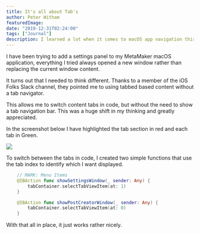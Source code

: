 ```yaml
---
title: It's all about Tab's
author: Peter Witham
featuredImage:
date: "2019-12-31T02:24:00"
tags: ["Journal"]
description: I learned a lot when it comes to macOS app navigation this week.
---
```


I have been trying to add a settings panel to my MetaMaker macOS application, everything I tried always opened a new window rather than replacing the current window content.

It turns out that I needed to think different. Thanks to a member of the iOS Folks Slack channel, they pointed me to using tabbed based content without a tab navigator.

This allows me to switch content tabs in code, but without the need to show a tab navigation bar. This was a huge shift in my thinking and greatly appreciated.

In the screenshot below I have highlighted the tab section in red and each tab in Green.

![](/images/2019-12-31/xcode-tabs.jpg)

To switch between the tabs in code, I created two simple functions that use the tab index to identify which I want displayed.

```swift
    // MARK: Menu Items
    @IBAction func showSettingsWindow(_ sender: Any) {
        tabContainer.selectTabViewItem(at: 1)
    }

    @IBAction func showPostCreatorWindow(_ sender: Any) {
        tabContainer.selectTabViewItem(at: 0)
    }
```

With that all in place, it just works rather nicely.

